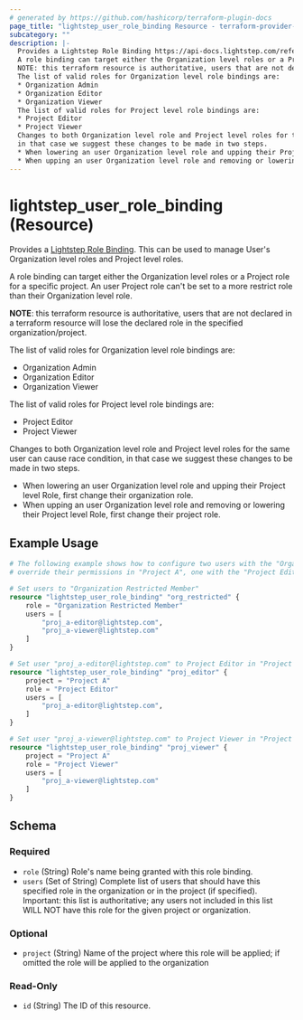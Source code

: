 ```yaml
---
# generated by https://github.com/hashicorp/terraform-plugin-docs
page_title: "lightstep_user_role_binding Resource - terraform-provider-lightstep"
subcategory: ""
description: |-
  Provides a Lightstep Role Binding https://api-docs.lightstep.com/reference/cwronditions. This can be used to manage User's Organization level roles and Project level roles.
  A role binding can target either the Organization level roles or a Project role for a specific project. An user Project role can't be set to a more restrict role than their Organization level role.
  NOTE: this terraform resource is authoritative, users that are not declared in a terraform resource will lose the declared role in the specified organization/project.
  The list of valid roles for Organization level role bindings are:
  * Organization Admin
  * Organization Editor
  * Organization Viewer
  The list of valid roles for Project level role bindings are:
  * Project Editor
  * Project Viewer
  Changes to both Organization level role and Project level roles for the same user can cause race condition,
  in that case we suggest these changes to be made in two steps.
  * When lowering an user Organization level role and upping their Project level Role, first change their organization role.
  * When upping an user Organization level role and removing or lowering their Project level Role, first change their project role.
---
```


# lightstep_user_role_binding (Resource)

Provides a [Lightstep Role Binding](https://api-docs.lightstep.com/reference/cwronditions). This can be used to manage User's Organization level roles and Project level roles.

A role binding can target either the Organization level roles or a Project role for a specific project. An user Project role can't be set to a more restrict role than their Organization level role. 

**NOTE**: this terraform resource is authoritative, users that are not declared in a terraform resource will lose the declared role in the specified organization/project.

The list of valid roles for Organization level role bindings are:
* Organization Admin
* Organization Editor
* Organization Viewer


The list of valid roles for Project level role bindings are:
* Project Editor
* Project Viewer


Changes to both Organization level role and Project level roles for the same user can cause race condition, 
in that case we suggest these changes to be made in two steps. 
* When lowering an user Organization level role and upping their Project level Role, first change their organization role.
* When upping an user Organization level role and removing or lowering their Project level Role, first change their project role.

## Example Usage

```terraform
# The following example shows how to configure two users with the "Organization Restricted Member" and
# override their permissions in "Project A", one with the "Project Editor" role and the other with the "Project Viewer" role.

# Set users to "Organization Restricted Member"
resource "lightstep_user_role_binding" "org_restricted" {
	role = "Organization Restricted Member"
	users = [
		"proj_a-editor@lightstep.com",
		"proj_a-viewer@lightstep.com"
	]
}

# Set user "proj_a-editor@lightstep.com" to Project Editor in "Project A"
resource "lightstep_user_role_binding" "proj_editor" {
	project = "Project A"
	role = "Project Editor"
	users = [
		"proj_a-editor@lightstep.com",
	]
}

# Set user "proj_a-viewer@lightstep.com" to Project Viewer in "Project A"
resource "lightstep_user_role_binding" "proj_viewer" {
	project = "Project A"
	role = "Project Viewer"
	users = [
		"proj_a-viewer@lightstep.com"
	]
}
```

<!-- schema generated by tfplugindocs -->
## Schema

### Required

- `role` (String) Role's name being granted with this role binding.
- `users` (Set of String) Complete list of users that should have this specified role in the organization or in the project (if specified). Important: this list is authoritative; any users not included in this list WILL NOT have this role for the given project or organization.

### Optional

- `project` (String) Name of the project where this role will be applied; if omitted the role will be applied to the organization

### Read-Only

- `id` (String) The ID of this resource.
